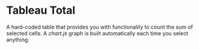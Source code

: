# Tableau Total
 
A hard-coded table that provides you with functionality to count the sum of selected cells.
A *chart.js* graph is built automatically each time you select anything.